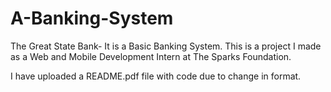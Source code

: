 # A-Banking-System
The Great State Bank- It is a Basic Banking System. This is a project I made as a Web and Mobile Development Intern at The Sparks Foundation.

I have uploaded a README.pdf file with code due to change in format.
